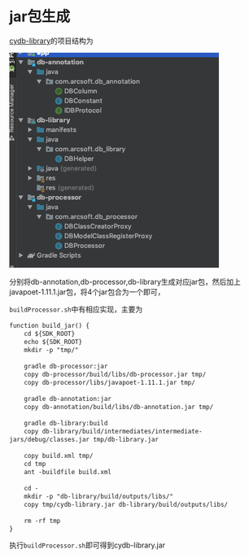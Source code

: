 # jar包生成

[cydb-library](http://github.com/altair861/DBColumn.git)的项目结构为

![image-20191030164442300](../pic/image-library.png)

分别将db-annotation,db-processor,db-library生成对应jar包，然后加上javapoet-1.11.1.jar包，将4个jar包合为一个即可，

`buildProcessor.sh`中有相应实现，主要为

```shell
function build_jar() {
    cd ${SDK_ROOT}
    echo ${SDK_ROOT}
    mkdir -p "tmp/"

    gradle db-processor:jar
    copy db-processor/build/libs/db-processor.jar tmp/
    copy db-processor/libs/javapoet-1.11.1.jar tmp/

    gradle db-annotation:jar
    copy db-annotation/build/libs/db-annotation.jar tmp/

    gradle db-library:build
    copy db-library/build/intermediates/intermediate-jars/debug/classes.jar tmp/db-library.jar

    copy build.xml tmp/
    cd tmp
    ant -buildfile build.xml

    cd -
    mkdir -p "db-library/build/outputs/libs/"
    copy tmp/cydb-library.jar db-library/build/outputs/libs/

    rm -rf tmp
}
```

执行`buildProcessor.sh`即可得到cydb-library.jar
<link rel="stylesheet" href="https://cdn.jsdelivr.net/npm/gitalk@1/dist/gitalk.css">

<script src="https://cdn.jsdelivr.net/npm/gitalk@1/dist/gitalk.min.js"></script>
<div id="gitalk-container"></div>
<script>

var gitalk = new Gitalk({

"clientID": "f452f976595591ff3304",
"clientSecret": "230e5db6dfa1fdbe9a0e9987b58025092f938e62",
"repo": "doc",
"owner": "altair861",
"admin": ["altair861"],
"id": location.pathname,      
"distractionFreeMode": false  
});
gitalk.render("gitalk-container");

</script>